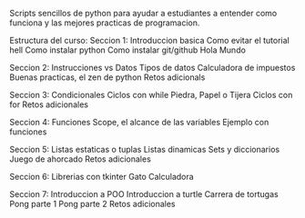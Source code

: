 Scripts sencillos de python para ayudar a estudiantes a entender como funciona
y las mejores practicas de programacion.

Estructura del curso:
Seccion 1:
    Introduccion basica
    Como evitar el tutorial hell
    Como instalar python
    Como instalar git/github
    Hola Mundo

Seccion 2:
    Instrucciones vs Datos
    Tipos de datos
    Calculadora de impuestos
    Buenas practicas, el zen de python
    Retos adicionals

Seccion 3:
    Condicionales
    Ciclos con while
    Piedra, Papel o Tijera
    Ciclos con for
    Retos adicionales

Seccion 4:
    Funciones
    Scope, el alcance de las variables
    Ejemplo con funciones

Seccion 5:
    Listas estaticas o tuplas
    Listas dinamicas
    Sets y diccionarios
    Juego de ahorcado
    Retos adicionales

Seccion 6:
    Librerias con tkinter
    Gato
    Calculadora

Seccion 7:
    Introduccion a POO
    Introduccion a turtle
    Carrera de tortugas
    Pong parte 1
    Pong parte 2
    Retos adicionales
